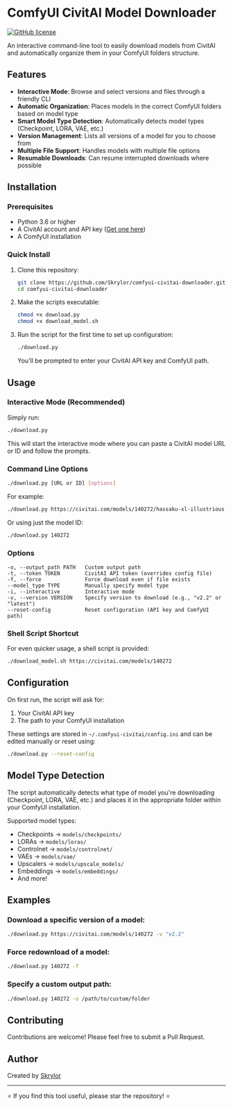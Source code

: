 # ComfyUI CivitAI Model Downloader

[![GitHub license](https://img.shields.io/github/license/Skrylor/comfyui-civitai-downloader)](https://github.com/skrylor/ComfyUI-CivitAI-Downloader/edit/main/README.md)

An interactive command-line tool to easily download models from CivitAI and automatically organize them in your ComfyUI folders structure.


## Features

-  **Interactive Mode**: Browse and select versions and files through a friendly CLI
-  **Automatic Organization**: Places models in the correct ComfyUI folders based on model type
-  **Smart Model Type Detection**: Automatically detects model types (Checkpoint, LORA, VAE, etc.)
-  **Version Management**: Lists all versions of a model for you to choose from
-  **Multiple File Support**: Handles models with multiple file options
-  **Resumable Downloads**: Can resume interrupted downloads where possible

## Installation

### Prerequisites
- Python 3.6 or higher
- A CivitAI account and API key ([Get one here](https://civitai.com/user/account))
- A ComfyUI installation

### Quick Install

1. Clone this repository:
   ```bash
   git clone https://github.com/Skrylor/comfyui-civitai-downloader.git
   cd comfyui-civitai-downloader
   ```

2. Make the scripts executable:
   ```bash
   chmod +x download.py
   chmod +x download_model.sh
   ```

3. Run the script for the first time to set up configuration:
   ```bash
   ./download.py
   ```
   You'll be prompted to enter your CivitAI API key and ComfyUI path.

## Usage

### Interactive Mode (Recommended)

Simply run:
```bash
./download.py
```

This will start the interactive mode where you can paste a CivitAI model URL or ID and follow the prompts.

### Command Line Options

```bash
./download.py [URL or ID] [options]
```

For example:
```bash
./download.py https://civitai.com/models/140272/hassaku-xl-illustrious
```

Or using just the model ID:
```bash
./download.py 140272
```

### Options

```
-o, --output_path PATH   Custom output path
-t, --token TOKEN        CivitAI API token (overrides config file)
-f, --force              Force download even if file exists
--model_type TYPE        Manually specify model type
-i, --interactive        Interactive mode
-v, --version VERSION    Specify version to download (e.g., "v2.2" or "latest")
--reset-config           Reset configuration (API key and ComfyUI path)
```

### Shell Script Shortcut

For even quicker usage, a shell script is provided:
```bash
./download_model.sh https://civitai.com/models/140272
```

## Configuration

On first run, the script will ask for:
1. Your CivitAI API key
2. The path to your ComfyUI installation

These settings are stored in `~/.comfyui-civitai/config.ini` and can be edited manually or reset using:
```bash
./download.py --reset-config
```

## Model Type Detection

The script automatically detects what type of model you're downloading (Checkpoint, LORA, VAE, etc.) and places it in the appropriate folder within your ComfyUI installation.

Supported model types:
- Checkpoints → `models/checkpoints/`
- LORAs → `models/loras/`
- Controlnet → `models/controlnet/`
- VAEs → `models/vae/`
- Upscalers → `models/upscale_models/`
- Embeddings → `models/embeddings/`
- And more!

## Examples

### Download a specific version of a model:
```bash
./download.py https://civitai.com/models/140272 -v "v2.2"
```

### Force redownload of a model:
```bash
./download.py 140272 -f
```

### Specify a custom output path:
```bash
./download.py 140272 -o /path/to/custom/folder
```

## Contributing

Contributions are welcome! Please feel free to submit a Pull Request.

## Author

Created by [Skrylor](https://github.com/skrylor)

---

⭐ If you find this tool useful, please star the repository! ⭐ 
